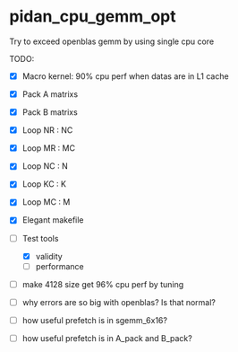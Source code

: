 # pidan_cpu_gemm_opt
Try to exceed openblas gemm by using single cpu core

TODO:  
- [x] Macro kernel: 90% cpu perf when datas are in L1 cache
- [x] Pack A matrixs
- [x] Pack B matrixs
- [x] Loop NR : NC
- [x] Loop MR : MC
- [x] Loop NC : N
- [x] Loop KC : K
- [x] Loop MC : M
- [x] Elegant makefile 
- [ ] Test tools       
  - [x]  validity
  - [ ]  performance
- [ ] make 4128 size get 96% cpu perf by tuning 
- [ ] why errors are so big with openblas? Is that normal?
- [ ] how useful prefetch is in sgemm_6x16? 
- [ ] how useful prefetch is in A_pack and B_pack?

